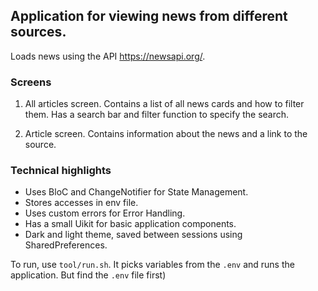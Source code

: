## Application for viewing news from different sources. 
Loads news using the API https://newsapi.org/.

### Screens
 1. All articles screen.
Contains a list of all news cards and how to filter them. 
Has a search bar and filter function to specify the search.

 2. Article screen.
Contains information about the news and a link to the source.

### Technical highlights
 - Uses BloC and ChangeNotifier for State Management.
 - Stores accesses in env file.
 - Uses custom errors for Error Handling.
 - Has a small Uikit for basic application components.
 - Dark and light theme, saved between sessions using SharedPreferences.

To run, use `tool/run.sh`. It picks variables from the `.env` and runs the application.
But find the `.env` file first)
